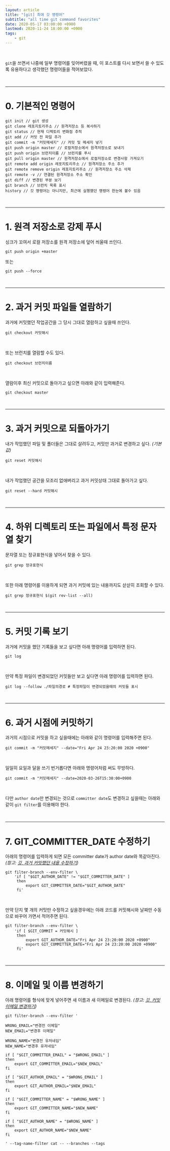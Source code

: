 ```yaml
---
layout: article
title: "[git] 최애 깃 명령어"
subtitle: "all time git command favorites"
date: 2020-05-17 03:00:00 +0900
lastmod: 2020-11-24 18:00:00 +0900
tags: 
    - git
---
```


<br>

`git`을 쓰면서 나중에 일부 명령어를 잊어버렸을 때, 이 포스트를 다시 보면서 쓸 수 있도록 유용하다고 생각했던 명령어들을 적어보았다.

<br>

---

# 0. 기본적인 명령어

```
git init // git 생성
git clone 레포지토리주소 // 원격저장소 등 복사하기
git status // 현재 디렉토리 변화점 추적
git add // 커밋 전 파일 추가
git commit -m "커밋메세지" // 커밋 및 메세지 넣기
git push origin master // 로컬저장소에서 원격저장소로 보내기
git push origin 브런치이름 // 브런치를 푸시
git pull origin master // 원격저장소에서 로컬저장소로 변경사항 가져오기
git remote add origin 레포지토리주소 // 원격저장소 주소 추가
git remote remove origin 레포지토리주소 // 원격저장소 주소 삭제
git remote -v // 연결된 원격저장소 주소 확인
git diff // 변경된 부분 보기
git branch // 브런치 목록 표시
history // 깃 명령어는 아니지만, 최근에 실행했던 명령어 한눈에 볼수 있음
```

<br>

---

# 1. 원격 저장소로 강제 푸시

싱크가 꼬여서 로컬 저장소를 원격 저장소에 덮어 씌울때 쓰인다.

```
git push origin +master
```

또는

```
git push --force
```

<br>

---

# 2. 과거 커밋 파일들 열람하기

과거에 커밋했던 작업공간을 그 당시 그대로 열람하고 싶을때 쓰인다.

```
git checkout 커밋해시
```

<br>

또는 브런치를 열람할 수도 있다.

```
git checkout 브런치이름
```

<br>

열람이후 최신 커밋으로 돌아가고 싶으면 아래와 같이 입력해준다.

```
git checkout master
```

<br>

---

# 3. 과거 커밋으로 되돌아가기

내가 작업했던 파일 및 폴더들은 그대로 살려두고, 커밋만 과거로 변경하고 싶다. *(기본값)*

```
git reset 커밋해시
```

<br>

내가 작업했던 공간을 모조리 없애버리고 과거 커밋상태 그대로 돌아가고 싶다.

```
git reset --hard 커밋해시
```

<br>

---

# 4. 하위 디렉토리 또는 파일에서 특정 문자열 찾기

문자열 또는 정규표현식을 넣어서 찾을 수 있다.

```
git grep 정규표현식
```

<br>

또한 아래 명령어를 이용하게 되면 과거 커밋에 있는 내용까지도 삳삳히 조회할 수 있다.

```
git grep 정규표현식 $(git rev-list --all)
```

<br>

---

# 5. 커밋 기록 보기

과거에 커밋을 했던 기록들을 보고 싶다면 아래 명령어를 입력하면 된다.

```
git log
```

<br>

만약 특정 파일이 변경되었던 커밋들만 보고 싶다면 아래 명령어를 입력하면 된다.

```
git log --follow ./파일의경로 # 특정파일이 변경되었을때의 커밋들 표시
```

<br>

---

# 6. 과거 시점에 커밋하기

과거의 시점으로 커밋을 하고 싶을때에는 아래와 같이 명령어를 입력해주면 된다.

```
git commit -m "커밋메세지" --date="Fri Apr 24 23:20:00 2020 +0900"
```

<br>

일일히 요일과 달을 쓰기 번거롭다면 아래와 명령어처럼 써도 무방하다.

```
git commit -m "커밋메세지" --date=2020-03-26T15:30:00+0900
```

<br>

다만 `author date`만 변경되는 것으로 `committer date`도 변경하고 싶을때는 아래와 같이 `git filter`를 이용해야 한다.

<br>

---

# 7. GIT_COMMITTER_DATE 수정하기

아래의 명령어를 입력하게 되면 모든 committer date가 author date와 똑같아진다. *(참고: [깃, 과거 커밋했던 내용 수정하기](https://syki66.github.io/blog/2020/05/01/git-amend-past-commit.html))*

```
git filter-branch --env-filter \
    'if [ "$GIT_AUTHOR_DATE" != "$GIT_COMMITTER_DATE" ]
     then
         export GIT_COMMITTER_DATE="$GIT_AUTHOR_DATE"
     fi'
```

<br>

만약 단지 몇 개의 커밋만 수정하고 싶을경우에는 아래 코드를 커밋해시와 날짜만 수동으로 바꾸어 가면서 적어주면 된다.

```
git filter-branch --env-filter \
    'if [ $GIT_COMMIT = 커밋해시 ]
     then
         export GIT_AUTHOR_DATE="Fri Apr 24 23:20:00 2020 +0900"
         export GIT_COMMITTER_DATE="Fri Apr 24 23:20:00 2020 +0900"
     fi'
```

<br>

---

# 8. 이메일 및 이름 변경하기

아래 명령어를 형식에 맞게 넣어주면 새 이름과 새 이메일로 변경된다. *(참고: [깃, 커밋 이메일 변경하기](https://syki66.github.io/blog/2020/05/10/git-change-email.html))*

```
git filter-branch --env-filter '

WRONG_EMAIL="변경전 이메일"
NEW_EMAIL="변경후 이메일"

WRONG_NAME="변경전 유저네임"
NEW_NAME="변경후 유저네임"

if [ "$GIT_COMMITTER_EMAIL" = "$WRONG_EMAIL" ]
then
    export GIT_COMMITTER_EMAIL="$NEW_EMAIL"
fi

if [ "$GIT_AUTHOR_EMAIL" = "$WRONG_EMAIL" ]
then
    export GIT_AUTHOR_EMAIL="$NEW_EMAIL"
fi

if [ "$GIT_COMMITTER_NAME" = "$WRONG_NAME" ]
then
    export GIT_COMMITTER_NAME="$NEW_NAME"
fi

if [ "$GIT_AUTHOR_NAME" = "$WRONG_NAME" ]
then
    export GIT_AUTHOR_NAME="$NEW_NAME"
fi

' --tag-name-filter cat -- --branches --tags
```

<br><br><br><br>